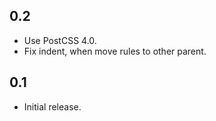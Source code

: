 ## 0.2
* Use PostCSS 4.0.
* Fix indent, when move rules to other parent.

## 0.1
* Initial release.
